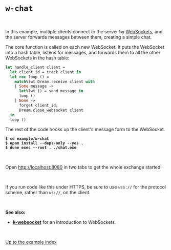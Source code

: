 # `w-chat`

<br>

In this example, multiple clients connect to the server by
[WebSockets](https://aantron.github.io/dream/#websockets), and the server
forwards messages between them, creating a simple chat.

The core function is called on each new WebSocket. It puts the WebSocket into a
hash table, listens for messages, and forwards them to all the other WebSockets
in the hash table:

```ocaml
let handle_client client =
  let client_id = track client in
  let rec loop () =
    match%lwt Dream.receive client with
    | Some message ->
      let%lwt () = send message in
      loop ()
    | None ->
      forget client_id;
      Dream.close_websocket client
  in
  loop ()
```

The rest of the code hooks up the client's message form to the WebSocket.

<pre><code><b>$ cd example/w-chat</b>
<b>$ opam install --deps-only --yes .</b>
<b>$ dune exec --root . ./chat.exe</b></code></pre>

<br>

Open [http://localhost:8080](http://localhost:8080) in two tabs to get the
whole exchange started!

<br>

If you run code like this under HTTPS, be sure to use `wss://` for the protocol
scheme, rather than `ws://`, on the client.

<br>

**See also:**

- [**k-websocket**](../k-websocket#files) for an introduction to WebSockets.

<br>

[Up to the example index](../#examples)
